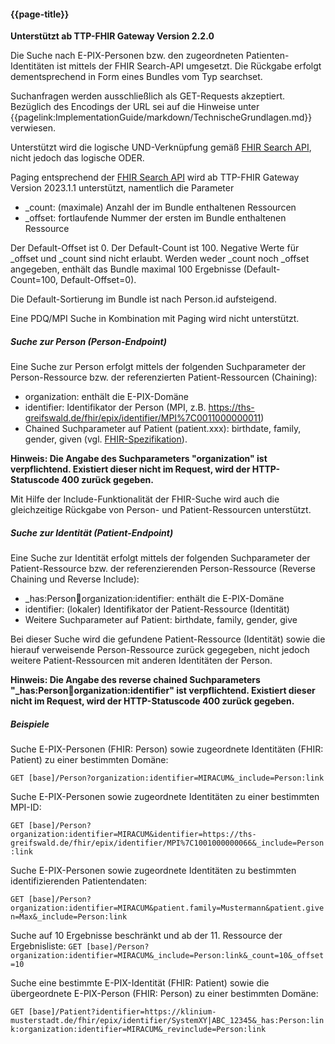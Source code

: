 #### {{page-title}}

**Unterstützt ab TTP-FHIR Gateway Version 2.2.0**

Die Suche nach E-PIX-Personen bzw. den zugeordneten Patienten-Identitäten ist mittels der FHIR Search-API umgesetzt. Die Rückgabe erfolgt dementsprechend in Form eines Bundles vom Typ searchset.

Suchanfragen werden ausschließlich als GET-Requests akzeptiert. Bezüglich des Encodings der URL sei auf die Hinweise unter {{pagelink:ImplementationGuide/markdown/TechnischeGrundlagen.md}} verwiesen.

Unterstützt wird die logische UND-Verknüpfung gemäß [FHIR Search API](http://hl7.org/fhir/r4/search.html), nicht jedoch das logische ODER.

Paging entsprechend der [FHIR Search API](http://hl7.org/fhir/r4/search.html) wird ab TTP-FHIR Gateway Version 2023.1.1 unterstützt, namentlich die Parameter
* _count: (maximale) Anzahl der im Bundle enthaltenen Ressourcen
* _offset: fortlaufende Nummer der ersten im Bundle enthaltenen Ressource

Der Default-Offset ist 0. Der Default-Count ist 100. Negative Werte für _offset und _count sind nicht erlaubt.
Werden weder _count noch _offset angegeben, enthält das Bundle maximal 100 Ergebnisse (Default-Count=100, Default-Offset=0).

Die Default-Sortierung im Bundle ist nach Person.id aufsteigend.

Eine PDQ/MPI Suche in Kombination mit Paging wird nicht unterstützt.

##### Suche zur Person (Person-Endpoint)

Eine Suche zur Person erfolgt mittels der folgenden Suchparameter der Person-Ressource bzw. der referenzierten Patient-Ressourcen (Chaining):

* organization: enthält die E-PIX-Domäne
* identifier: Identifikator der Person (MPI, z.B. https://ths-greifswald.de/fhir/epix/identifier/MPI%7C0011000000011)
* Chained Suchparameter auf Patient (patient.xxx): birthdate, family, gender, given (vgl. [FHIR-Spezifikation](http://www.hl7.org/fhir/r4/patient.html#search)).

**Hinweis: Die Angabe des Suchparameters "organization" ist verpflichtend. Existiert dieser nicht im Request, wird der HTTP-Statuscode 400 zurück gegeben.**

Mit Hilfe der Include-Funktionalität der FHIR-Suche wird auch die gleichzeitige Rückgabe von Person- und Patient-Ressourcen unterstützt.

##### Suche zur Identität (Patient-Endpoint)

Eine Suche zur Identität erfolgt mittels der folgenden Suchparameter der Patient-Ressource bzw. der referenzierenden Person-Ressource (Reverse Chaining und Reverse Include):

* _has:Person:link:organization:identifier: enthält die E-PIX-Domäne
* identifier: (lokaler) Identifikator der Patient-Ressource (Identität)
* Weitere Suchparameter auf Patient: birthdate, family, gender, give

Bei dieser Suche wird die gefundene Patient-Ressource (Identität) sowie die hierauf verweisende Person-Ressource zurück gegegeben, nicht jedoch weitere Patient-Ressourcen mit anderen Identitäten der Person.

**Hinweis: Die Angabe des reverse chained Suchparameters "_has:Person:link:organization:identifier" ist verpflichtend. Existiert dieser nicht im Request, wird der HTTP-Statuscode 400 zurück gegeben.**

##### **Beispiele**

Suche E-PIX-Personen (FHIR: Person) sowie zugeordnete Identitäten (FHIR: Patient) zu einer bestimmten Domäne:

`
GET [base]/Person?organization:identifier=MIRACUM&_include=Person:link
`

Suche E-PIX-Personen sowie zugeordnete Identitäten zu einer bestimmten MPI-ID:

`
GET [base]/Person?organization:identifier=MIRACUM&identifier=https://ths-greifswald.de/fhir/epix/identifier/MPI%7C1001000000066&_include=Person:link
`

Suche E-PIX-Personen sowie zugeordnete Identitäten zu bestimmten identifizierenden Patientendaten:

`
GET [base]/Person?organization:identifier=MIRACUM&patient.family=Mustermann&patient.given=Max&_include=Person:link
`

Suche auf 10 Ergebnisse beschränkt und ab der 11. Ressource der Ergebnisliste:
`
GET [base]/Person?organization:identifier=MIRACUM&_include=Person:link&_count=10&_offset=10
`

Suche eine bestimmte E-PIX-Identität (FHIR: Patient) sowie die übergeordnete E-PIX-Person (FHIR: Person) zu einer bestimmten Domäne:

`
GET [base]/Patient?identifier=https://klinium-musterstadt.de/fhir/epix/identifier/SystemXY|ABC_12345&_has:Person:link:organization:identifier=MIRACUM&_revinclude=Person:link
`
